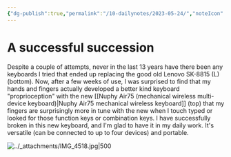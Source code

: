 ```yaml
---
{"dg-publish":true,"permalink":"/10-dailynotes/2023-05-24/","noteIcon":"2","created":"","updated":""}
---
```


# A successful succession

Despite a couple of attempts, never in the last 13 years have there been any keyboards I tried that ended up replacing the good old Lenovo SK-8815 (L) (bottom). Now, after a few weeks of use, I was surprised to find that my hands and fingers actually developed a better kind keyboard "proprioception" with the new [[Nuphy Air75 (mechanical wireless multi-device keyboard)\|Nuphy Air75 mechanical wireless keyboard]] (top) that my fingers are surprisingly more in tune with the new when I touch typed or looked for those function keys or combination keys. I have successfully broken in this new keyboard, and I'm glad to have it in my daily work. It's versatile (can be connected to up to four devices) and portable. 

![../_attachments/IMG_4518.jpg|500](/img/user/_attachments/IMG_4518.jpg)